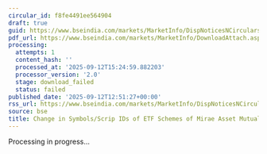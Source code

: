 ```yaml
---
circular_id: f8fe4491ee564904
draft: true
guid: https://www.bseindia.com/markets/MarketInfo/DispNoticesNCirculars.aspx?Noticeid={E1DDDCDF-A2C4-4751-A8F4-89B5A1CC908D}&noticeno=20250912-87&dt=09/12/2025&icount=87&totcount=101&flag=0
pdf_url: https://www.bseindia.com/markets/MarketInfo/DownloadAttach.aspx?id=20250912-87&attachedId=
processing:
  attempts: 1
  content_hash: ''
  processed_at: '2025-09-12T15:24:59.882203'
  processor_version: '2.0'
  stage: download_failed
  status: failed
published_date: '2025-09-12T12:51:27+00:00'
rss_url: https://www.bseindia.com/markets/MarketInfo/DispNoticesNCirculars.aspx?Noticeid={E1DDDCDF-A2C4-4751-A8F4-89B5A1CC908D}&noticeno=20250912-87&dt=09/12/2025&icount=87&totcount=101&flag=0
source: bse
title: Change in Symbols/Scrip IDs of ETF Schemes of Mirae Asset Mutual Fund
---
```


Processing in progress...